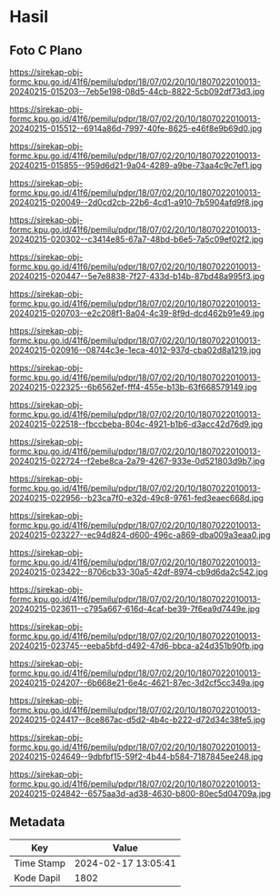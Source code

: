 # Hasil

## Foto C Plano

https://sirekap-obj-formc.kpu.go.id/41f6/pemilu/pdpr/18/07/02/20/10/1807022010013-20240215-015203--7eb5e198-08d5-44cb-8822-5cb092df73d3.jpg

https://sirekap-obj-formc.kpu.go.id/41f6/pemilu/pdpr/18/07/02/20/10/1807022010013-20240215-015512--6914a86d-7997-40fe-8625-e46f8e9b69d0.jpg

https://sirekap-obj-formc.kpu.go.id/41f6/pemilu/pdpr/18/07/02/20/10/1807022010013-20240215-015855--959d6d21-9a04-4289-a9be-73aa4c9c7ef1.jpg

https://sirekap-obj-formc.kpu.go.id/41f6/pemilu/pdpr/18/07/02/20/10/1807022010013-20240215-020049--2d0cd2cb-22b6-4cd1-a910-7b5904afd9f8.jpg

https://sirekap-obj-formc.kpu.go.id/41f6/pemilu/pdpr/18/07/02/20/10/1807022010013-20240215-020302--c3414e85-67a7-48bd-b6e5-7a5c09ef02f2.jpg

https://sirekap-obj-formc.kpu.go.id/41f6/pemilu/pdpr/18/07/02/20/10/1807022010013-20240215-020447--5e7e8838-7f27-433d-b14b-87bd48a995f3.jpg

https://sirekap-obj-formc.kpu.go.id/41f6/pemilu/pdpr/18/07/02/20/10/1807022010013-20240215-020703--e2c208f1-8a04-4c39-8f9d-dcd462b91e49.jpg

https://sirekap-obj-formc.kpu.go.id/41f6/pemilu/pdpr/18/07/02/20/10/1807022010013-20240215-020916--08744c3e-1eca-4012-937d-cba02d8a1219.jpg

https://sirekap-obj-formc.kpu.go.id/41f6/pemilu/pdpr/18/07/02/20/10/1807022010013-20240215-022325--6b6562ef-fff4-455e-b13b-63f668579149.jpg

https://sirekap-obj-formc.kpu.go.id/41f6/pemilu/pdpr/18/07/02/20/10/1807022010013-20240215-022518--fbccbeba-804c-4921-b1b6-d3acc42d76d9.jpg

https://sirekap-obj-formc.kpu.go.id/41f6/pemilu/pdpr/18/07/02/20/10/1807022010013-20240215-022724--f2ebe8ca-2a79-4267-933e-0d521803d9b7.jpg

https://sirekap-obj-formc.kpu.go.id/41f6/pemilu/pdpr/18/07/02/20/10/1807022010013-20240215-022956--b23ca7f0-e32d-49c8-9761-fed3eaec668d.jpg

https://sirekap-obj-formc.kpu.go.id/41f6/pemilu/pdpr/18/07/02/20/10/1807022010013-20240215-023227--ec94d824-d600-496c-a869-dba009a3eaa0.jpg

https://sirekap-obj-formc.kpu.go.id/41f6/pemilu/pdpr/18/07/02/20/10/1807022010013-20240215-023422--8706cb33-30a5-42df-8974-cb9d6da2c542.jpg

https://sirekap-obj-formc.kpu.go.id/41f6/pemilu/pdpr/18/07/02/20/10/1807022010013-20240215-023611--c795a667-616d-4caf-be39-7f6ea9d7449e.jpg

https://sirekap-obj-formc.kpu.go.id/41f6/pemilu/pdpr/18/07/02/20/10/1807022010013-20240215-023745--eeba5bfd-d492-47d6-bbca-a24d351b90fb.jpg

https://sirekap-obj-formc.kpu.go.id/41f6/pemilu/pdpr/18/07/02/20/10/1807022010013-20240215-024207--6b668e21-6e4c-4621-87ec-3d2cf5cc349a.jpg

https://sirekap-obj-formc.kpu.go.id/41f6/pemilu/pdpr/18/07/02/20/10/1807022010013-20240215-024417--8ce867ac-d5d2-4b4c-b222-d72d34c38fe5.jpg

https://sirekap-obj-formc.kpu.go.id/41f6/pemilu/pdpr/18/07/02/20/10/1807022010013-20240215-024649--9dbfbf15-59f2-4b44-b584-7187845ee248.jpg

https://sirekap-obj-formc.kpu.go.id/41f6/pemilu/pdpr/18/07/02/20/10/1807022010013-20240215-024842--6575aa3d-ad38-4630-b800-80ec5d04709a.jpg


## Metadata

| Key        | Value               |
| ---------- | ------------------- |
| Time Stamp | 2024-02-17 13:05:41 |
| Kode Dapil | 1802                |



